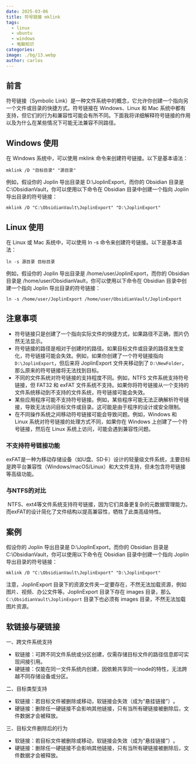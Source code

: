 ```yaml
---
date: 2025-03-06
title: 符号链接 mklink
tags:
  - linux
  - ubuntu
  - windows
  - 电脑知识
categories: 
image: ./bg/13.webp
author: carlos
---
```


## 前言

符号链接（Symbolic Link）是一种文件系统中的概念，它允许你创建一个指向另一个文件或目录的快捷方式。符号链接在 Windows、Linux 和 Mac 系统中都有支持，但它们的行为和兼容性可能会有所不同。下面我将详细解释符号链接的作用以及为什么在某些情况下可能无法兼容不同路径。

## Windows 使用

在 Windows 系统中，可以使用 mklink 命令来创建符号链接。以下是基本语法：

```
mklink /D "目标目录" "源目录"
```

例如，假设你的 Joplin 导出目录是 D:\JoplinExport，而你的 Obsidian 目录是 C:\ObsidianVault，你可以使用以下命令在 Obsidian 目录中创建一个指向 Joplin 导出目录的符号链接：

```
mklink /D "C:\ObsidianVault\JoplinExport" "D:\JoplinExport"
```

## Linux 使用

在 Linux 或 Mac 系统中，可以使用 ln -s 命令来创建符号链接。以下是基本语法：

```
ln -s 源目录 目标目录
```

例如，假设你的 Joplin 导出目录是 /home/user/JoplinExport，而你的 Obsidian 目录是 /home/user/ObsidianVault，你可以使用以下命令在 Obsidian 目录中创建一个指向 Joplin 导出目录的符号链接：

```
ln -s /home/user/JoplinExport /home/user/ObsidianVault/JoplinExport
```

## 注意事项

- 符号链接只是创建了一个指向实际文件的快捷方式，如果路径不正确，图片仍然无法显示。
- 符号链接的路径是相对于创建时的路径。如果目标文件或目录的路径发生变化，符号链接可能会失效。例如，如果你创建了一个符号链接指向 `D:\JoplinExport`，但后来将 JoplinExport 文件夹移动到了 `D:\NewFolder`，那么原来的符号链接将无法找到目标。
- 不同的文件系统对符号链接的支持程度不同。例如，NTFS 文件系统支持符号链接，但 FAT32 和 exFAT 文件系统不支持。如果你将符号链接从一个支持的文件系统移动到不支持的文件系统，符号链接可能会失效。
- 某些应用程序可能不支持符号链接。例如，某些程序可能无法正确解析符号链接，导致无法访问目标文件或目录。这可能是由于程序的设计或安全限制。
- 在不同操作系统之间移动符号链接可能会导致问题。例如，Windows 和 Linux 系统对符号链接的处理方式不同，如果你在 Windows 上创建了一个符号链接，然后在 Linux 系统上访问，可能会遇到兼容性问题。

### 不支持符号链接功能‌

exFAT是一种为移动存储设备（如U盘、SD卡）设计的轻量级文件系统，主要目标是‌跨平台兼容性‌（Windows/macOS/Linux）和‌大文件支持‌，但未包含符号链接等高级功能‌。

### 与NTFS的对比
‌
NTFS、ext4等文件系统支持符号链接，因为它们具备更复杂的元数据管理能力。而exFAT的设计简化了文件结构以提高兼容性，牺牲了此类高级特性‌。

## 案例

假设你的 Joplin 导出目录是 D:\JoplinExport，而你的 Obsidian 目录是 C:\ObsidianVault，你可以使用以下命令在 Obsidian 目录中创建一个指向 Joplin 导出目录的符号链接：

```
mklink /D "C:\ObsidianVault\JoplinExport" "D:\JoplinExport"
```

注意，JoplinExport 目录下的资源文件夹一定要存在，不然无法加载资源，例如图片、视频、办公文件等。JoplinExport 目录下存在 images 目录，那么 `C:\ObsidianVault\JoplinExport` 目录下也必须有 images 目录，不然无法加载图片资源。

## 软链接与硬链接

 一、跨文件系统支持
 - 软链接：可跨不同文件系统或分区创建，仅需存储目标文件的路径信息即可实现间接引用‌。
 - 硬链接：仅能在同一文件系统内创建，因依赖共享同一inode的特性，无法跨越不同存储设备或分区‌。

二、目标类型支持
- 软链接：若目标文件被删除或移动，软链接会失效（成为“悬挂链接”）‌。
- 硬链接：删除任一硬链接不会影响其他链接，只有当所有硬链接被删除后，文件数据才会被释放‌。

三、目标文件删除后的行为
- 软链接：若目标文件被删除或移动，软链接会失效（成为“悬挂链接”）‌。
- 硬链接：删除任一硬链接不会影响其他链接，只有当所有硬链接被删除后，文件数据才会被释放‌。